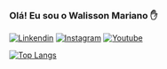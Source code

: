 
### Olá! Eu sou o Walisson Mariano ✋

[![Linkendin](https://img.shields.io/badge/LinkedIn-0077B5?style=for-the-badge&logo=linkedin&logoColor=white)](https://www.linkedin.com/in/walisson-mariano-30baa923a/)
[![Instagram](https://img.shields.io/badge/Instagram-E4405F?style=for-the-badge&logo=instagram&logoColor=white
)](https://www.instagram.com/dev.walissonmariano/)
[![Youtube](https://img.shields.io/badge/YouTube-FF0000?style=for-the-badge&logo=youtube&logoColor=white)](https://www.youtube.com/channel/UCHsSziaslsbggK-GjXX9HzQ)


[![Top Langs](https://github-readme-stats.vercel.app/api/top-langs/?username=WalissonMariano&layout=donut-vertical)](https://github.com/anuraghazra/github-readme-stats)
